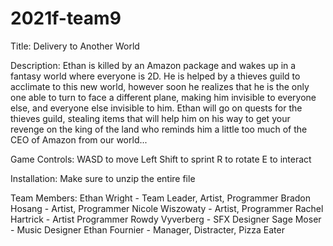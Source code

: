 # 2021f-team9
Title:
Delivery to Another World

Description:
Ethan is killed by an Amazon package and wakes up in a fantasy world where everyone is 2D. 
He is helped by a thieves guild to acclimate to this new world, however soon he realizes 
that he is the only one able to turn to face a different plane, making him invisible to 
everyone else, and everyone else invisible to him. Ethan will go on quests for the thieves 
guild, stealing items that will help him on his way to get your revenge on the king of the 
land who reminds him a little too much of the CEO of Amazon from our world...

Game Controls:
WASD to move
Left Shift to sprint
R to rotate 
E to interact

Installation:
Make sure to unzip the entire file

Team Members:
Ethan Wright - Team Leader, Artist, Programmer
Bradon Hosang - Artist, Programmer
Nicole Wiszowaty - Artist, Programmer
Rachel Hartrick - Artist Programmer
Rowdy Vyverberg - SFX Designer
Sage Moser - Music Designer
Ethan Fournier - Manager, Distracter, Pizza Eater